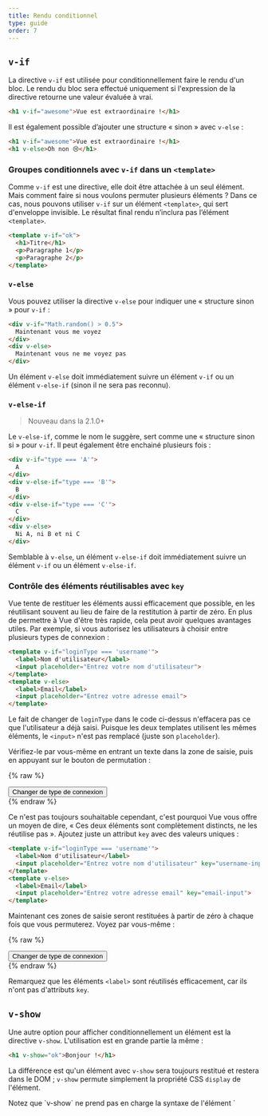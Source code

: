 ```yaml
---
title: Rendu conditionnel
type: guide
order: 7
---
```


## `v-if`

La directive `v-if` est utilisée pour conditionnellement faire le rendu d'un bloc. Le rendu du bloc sera effectué uniquement si l'expression de la directive retourne une valeur évaluée à vrai.

``` html
<h1 v-if="awesome">Vue est extraordinaire !</h1>
```

Il est également possible d’ajouter une structure « sinon » avec `v-else` :

``` html
<h1 v-if="awesome">Vue est extraordinaire !</h1>
<h1 v-else>Oh non 😢</h1>
```

### Groupes conditionnels avec `v-if` dans un `<template>`

Comme `v-if` est une directive, elle doit être attachée à un seul élément. Mais comment faire si nous voulons permuter plusieurs éléments ? Dans ce cas, nous pouvons utiliser `v-if` sur un élément `<template>`, qui sert d'enveloppe invisible. Le résultat final rendu n’inclura pas l’élément `<template>`.

``` html
<template v-if="ok">
  <h1>Titre</h1>
  <p>Paragraphe 1</p>
  <p>Paragraphe 2</p>
</template>
```

### `v-else`

Vous pouvez utiliser la directive `v-else` pour indiquer une « structure sinon » pour `v-if` :

``` html
<div v-if="Math.random() > 0.5">
  Maintenant vous me voyez
</div>
<div v-else>
  Maintenant vous ne me voyez pas
</div>
```

Un élément `v-else` doit immédiatement suivre un élément `v-if` ou un élément `v-else-if` (sinon il ne sera pas reconnu).

### `v-else-if`

> Nouveau dans la 2.1.0+

Le `v-else-if`, comme le nom le suggère, sert comme une « structure sinon si » pour `v-if`. Il peut également être enchainé plusieurs fois :

```html
<div v-if="type === 'A'">
  A
</div>
<div v-else-if="type === 'B'">
  B
</div>
<div v-else-if="type === 'C'">
  C
</div>
<div v-else>
  Ni A, ni B et ni C
</div>
```

Semblable à `v-else`, un élément `v-else-if` doit immédiatement suivre un élément `v-if` ou un élément `v-else-if`.

### Contrôle des éléments réutilisables avec `key`

Vue tente de restituer les éléments aussi efficacement que possible, en les réutilisant souvent au lieu de faire de la restitution à partir de zéro. En plus de permettre à Vue d'être très rapide, cela peut avoir quelques avantages utiles. Par exemple, si vous autorisez les utilisateurs à choisir entre plusieurs types de connexion :

``` html
<template v-if="loginType === 'username'">
  <label>Nom d'utilisateur</label>
  <input placeholder="Entrez votre nom d'utilisateur">
</template>
<template v-else>
  <label>Email</label>
  <input placeholder="Entrez votre adresse email">
</template>
```

Le fait de changer de `loginType` dans le code ci-dessus n'effacera pas ce que l'utilisateur a déjà saisi. Puisque les deux templates utilisent les mêmes éléments, le `<input>` n'est pas remplacé (juste son `placeholder`).

Vérifiez-le par vous-même en entrant un texte dans la zone de saisie, puis en appuyant sur le bouton de permutation :

{% raw %}
<div id="no-key-example" class="demo">
  <div>
    <template v-if="loginType === 'username'">
      <label>Nom d'utilisateur</label>
      <input placeholder="Entrez votre nom d'utilisateur">
    </template>
    <template v-else>
      <label>Email</label>
      <input placeholder="Entrez votre adresse email">
    </template>
  </div>
  <button @click="toggleLoginType">Changer de type de connexion</button>
</div>
<script>
new Vue({
  el: '#no-key-example',
  data: {
    loginType: 'username'
  },
  methods: {
    toggleLoginType: function () {
      return this.loginType = this.loginType === 'username' ? 'email' : 'username'
    }
  }
})
</script>
{% endraw %}

Ce n'est pas toujours souhaitable cependant, c'est pourquoi Vue vous offre un moyen de dire, « Ces deux éléments sont complètement distincts, ne les réutilise pas ». Ajoutez juste un attribut `key` avec des valeurs uniques :

``` html
<template v-if="loginType === 'username'">
  <label>Nom d'utilisateur</label>
  <input placeholder="Entrez votre nom d'utilisateur" key="username-input">
</template>
<template v-else>
  <label>Email</label>
  <input placeholder="Entrez votre adresse email" key="email-input">
</template>
```

Maintenant ces zones de saisie seront restituées à partir de zéro à chaque fois que vous permuterez. Voyez par vous-même :

{% raw %}
<div id="key-example" class="demo">
  <div>
    <template v-if="loginType === 'username'">
      <label>Nom d'utilisateur</label>
      <input placeholder="Entrez votre nom d'utilisateur" key="username-input">
    </template>
    <template v-else>
      <label>Email</label>
      <input placeholder="Entrez votre adresse email" key="email-input">
    </template>
  </div>
  <button @click="toggleLoginType">Changer de type de connexion</button>
</div>
<script>
new Vue({
  el: '#key-example',
  data: {
    loginType: 'username'
  },
  methods: {
    toggleLoginType: function () {
      return this.loginType = this.loginType === 'username' ? 'email' : 'username'
    }
  }
})
</script>
{% endraw %}

Remarquez que les éléments `<label>` sont réutilisés efficacement, car ils n'ont pas d'attributs `key`.

## `v-show`

Une autre option pour afficher conditionnellement un élément est la directive `v-show`. L'utilisation est en grande partie la même :

``` html
<h1 v-show="ok">Bonjour !</h1>
```

La différence est qu'un élément avec `v-show` sera toujours restitué et restera dans le DOM ; `v-show` permute simplement la propriété CSS `display` de l'élément.

<p class="tip">Notez que `v-show` ne prend pas en charge la syntaxe de l'élément `<template>` et ne fonctionne pas avec `v-else`.</p>

## `v-if` vs `v-show`

`v-if` est un « vrai » rendu conditionnel car il garantit que les écouteurs d'évènements et les composants enfants à l'intérieur de la structure conditionnelle sont correctement détruits et recréés lors des permutations.

`v-if` est également **paresseux** : si la condition est fausse sur le rendu initial, il ne fera rien (la structure conditionnelle sera rendue quand la condition sera vraie pour la première fois).

En comparaison, `v-show` est beaucoup plus simple. L'élément est toujours rendu indépendamment de la condition initiale, avec juste une simple permutation basée sur du CSS.

D'une manière générale, `v-if` a des couts à la permutation plus élevés alors que `v-show` a des couts au rendu initial plus élevés. Donc préférez `v-show` si vous avez besoin de permuter quelque chose très souvent et préférez `v-if` si la condition ne change probablement pas à l'exécution.

## `v-if` avec `v-for`

<p class="tip">Utiliser `v-if` et `v-for` ensemble n'est **pas recommandé**. Consultez le [guide des conventions](/v2/style-guide/#Eviter-v-if-avec-v-for-essentiel) pour plus d'informations.</p>

Lorsqu'il est conjointement utilisé avec `v-for`, `v-for` a une priorité plus élevée que `v-if`. Consultez le <a href="../guide/list.html#v-for-avec-v-if">guide du rendu de liste</a> pour plus de détails.
